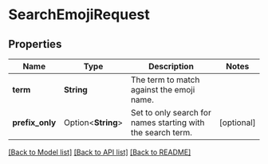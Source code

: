 # SearchEmojiRequest

## Properties

Name | Type | Description | Notes
------------ | ------------- | ------------- | -------------
**term** | **String** | The term to match against the emoji name. | 
**prefix_only** | Option<**String**> | Set to only search for names starting with the search term. | [optional]

[[Back to Model list]](../README.md#documentation-for-models) [[Back to API list]](../README.md#documentation-for-api-endpoints) [[Back to README]](../README.md)


